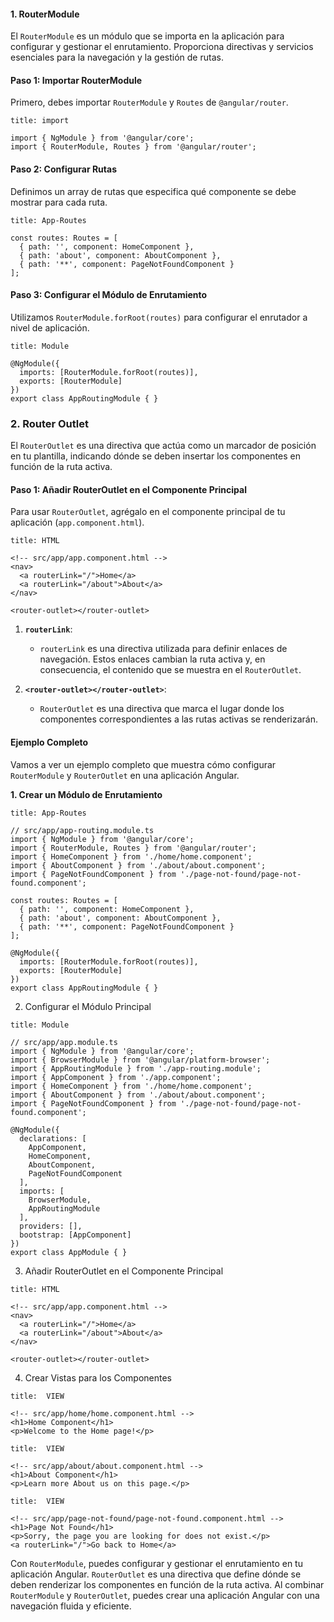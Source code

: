 #### 1. RouterModule

El `RouterModule` es un módulo que se importa en la aplicación para configurar y gestionar el enrutamiento. Proporciona directivas y servicios esenciales para la navegación y la gestión de rutas.

#### Paso 1: Importar RouterModule

Primero, debes importar `RouterModule` y `Routes` de `@angular/router`.

```ad-important
title: import
```
```
import { NgModule } from '@angular/core';
import { RouterModule, Routes } from '@angular/router';
```

#### Paso 2: Configurar Rutas

Definimos un array de rutas que especifica qué componente se debe mostrar para cada ruta.

```ad-important
title: App-Routes
```
```
const routes: Routes = [
  { path: '', component: HomeComponent },
  { path: 'about', component: AboutComponent },
  { path: '**', component: PageNotFoundComponent }
];
```

#### Paso 3: Configurar el Módulo de Enrutamiento

Utilizamos `RouterModule.forRoot(routes)` para configurar el enrutador a nivel de aplicación.

```ad-important
title: Module
```
```
@NgModule({
  imports: [RouterModule.forRoot(routes)],
  exports: [RouterModule]
})
export class AppRoutingModule { }
```

### 2. Router Outlet

El `RouterOutlet` es una directiva que actúa como un marcador de posición en tu plantilla, indicando dónde se deben insertar los componentes en función de la ruta activa.

#### Paso 1: Añadir RouterOutlet en el Componente Principal

Para usar `RouterOutlet`, agrégalo en el componente principal de tu aplicación (`app.component.html`).

```ad-info
title: HTML
```
```
<!-- src/app/app.component.html -->
<nav>
  <a routerLink="/">Home</a>
  <a routerLink="/about">About</a>
</nav>

<router-outlet></router-outlet>
```


1. **`routerLink`**:
    
    - `routerLink` es una directiva utilizada para definir enlaces de navegación. Estos enlaces cambian la ruta activa y, en consecuencia, el contenido que se muestra en el `RouterOutlet`.
2. **`<router-outlet></router-outlet>`**:
    
    - `RouterOutlet` es una directiva que marca el lugar donde los componentes correspondientes a las rutas activas se renderizarán.

#### Ejemplo Completo

Vamos a ver un ejemplo completo que muestra cómo configurar `RouterModule` y `RouterOutlet` en una aplicación Angular.

**1. Crear un Módulo de Enrutamiento**

```ad-important
title: App-Routes
```
```
// src/app/app-routing.module.ts
import { NgModule } from '@angular/core';
import { RouterModule, Routes } from '@angular/router';
import { HomeComponent } from './home/home.component';
import { AboutComponent } from './about/about.component';
import { PageNotFoundComponent } from './page-not-found/page-not-found.component';

const routes: Routes = [
  { path: '', component: HomeComponent },
  { path: 'about', component: AboutComponent },
  { path: '**', component: PageNotFoundComponent }
];

@NgModule({
  imports: [RouterModule.forRoot(routes)],
  exports: [RouterModule]
})
export class AppRoutingModule { }
```

2. Configurar el Módulo Principal

```ad-important
title: Module
```
```
// src/app/app.module.ts
import { NgModule } from '@angular/core';
import { BrowserModule } from '@angular/platform-browser';
import { AppRoutingModule } from './app-routing.module';
import { AppComponent } from './app.component';
import { HomeComponent } from './home/home.component';
import { AboutComponent } from './about/about.component';
import { PageNotFoundComponent } from './page-not-found/page-not-found.component';

@NgModule({
  declarations: [
    AppComponent,
    HomeComponent,
    AboutComponent,
    PageNotFoundComponent
  ],
  imports: [
    BrowserModule,
    AppRoutingModule
  ],
  providers: [],
  bootstrap: [AppComponent]
})
export class AppModule { }
```

3. Añadir RouterOutlet en el Componente Principal

```ad-info
title: HTML
```
```
<!-- src/app/app.component.html -->
<nav>
  <a routerLink="/">Home</a>
  <a routerLink="/about">About</a>
</nav>

<router-outlet></router-outlet>
```

4. Crear Vistas para los Componentes

```ad-info
title:  VIEW
```
```
<!-- src/app/home/home.component.html -->
<h1>Home Component</h1>
<p>Welcome to the Home page!</p>
```


```ad-info
title:  VIEW
```
```
<!-- src/app/about/about.component.html -->
<h1>About Component</h1>
<p>Learn more About us on this page.</p>
```


```ad-info
title:  VIEW
```
```
<!-- src/app/page-not-found/page-not-found.component.html -->
<h1>Page Not Found</h1>
<p>Sorry, the page you are looking for does not exist.</p>
<a routerLink="/">Go back to Home</a>
```

Con `RouterModule`, puedes configurar y gestionar el enrutamiento en tu aplicación Angular. `RouterOutlet` es una directiva que define dónde se deben renderizar los componentes en función de la ruta activa. Al combinar `RouterModule` y `RouterOutlet`, puedes crear una aplicación Angular con una navegación fluida y eficiente.